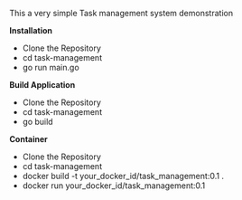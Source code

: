 This a very simple Task management system demonstration

**Installation**
- Clone the Repository
- cd task-management
-  go run main.go

**Build Application**
- Clone the Repository
- cd task-management
-  go build
 
**Container**
- Clone the Repository
- cd task-management
- docker build -t your_docker_id/task_management:0.1 . 
- docker run your_docker_id/task_management:0.1  
